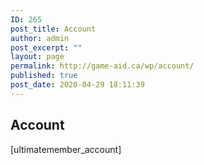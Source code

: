 ```yaml
---
ID: 265
post_title: Account
author: admin
post_excerpt: ""
layout: page
permalink: http://game-aid.ca/wp/account/
published: true
post_date: 2020-04-29 18:11:39
---
```

<h2>Account</h2>		
		<p>[ultimatemember_account]</p>